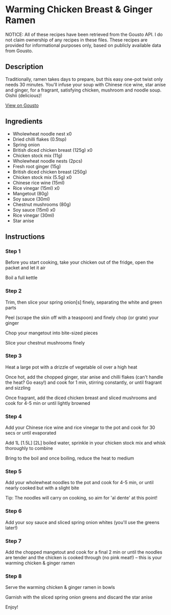 # Warming Chicken Breast & Ginger Ramen

NOTICE: All of these recipes have been retrieved from the Gousto API. I do not claim ownership of any recipes in these files. These recipes are provided for informational purposes only, based on publicly available data from Gousto.

## Description

Traditionally, ramen takes days to prepare, but this easy one-pot twist only needs 30 minutes. You'll infuse your soup with Chinese rice wine, star anise and ginger, for a fragrant, satisfying chicken, mushroom and noodle soup. Oishii (delicious)! 

[View on Gousto](https://www.gousto.co.uk/recipes/cookbook/warming-chicken-breast-ginger-ramen)

## Ingredients

- Wholewheat noodle nest x0
- Dried chilli flakes (0.5tsp)
- Spring onion
- British diced chicken breast (125g) x0
- Chicken stock mix (11g)
- Wholewheat noodle nests (2pcs)
- Fresh root ginger (15g)
- British diced chicken breast (250g)
- Chicken stock mix (5.5g) x0
- Chinese rice wine (15ml)
- Rice vinegar (15ml) x0
- Mangetout (80g)
- Soy sauce (30ml)
- Chestnut mushrooms (80g)
- Soy sauce (15ml) x0
- Rice vinegar (30ml)
- Star anise

## Instructions


### Step 1

Before you start cooking, take your chicken out of the fridge, open the packet and let it air

Boil a full kettle


### Step 2

Trim, then slice your spring onion[s] finely, separating the white and green parts

Peel (scrape the skin off with a teaspoon) and finely chop (or grate) your ginger

Chop your mangetout into bite-sized pieces

Slice your chestnut mushrooms finely


### Step 3

Heat a large pot with a drizzle of vegetable oil over a high heat

Once hot, add the chopped ginger, star anise and chilli flakes (can't handle the heat? Go easy!) and cook for 1 min, stirring constantly, or until fragrant and sizzling

Once fragrant, add the diced chicken breast and sliced mushrooms and cook for 4-5 min or until lightly browned


### Step 4

Add your Chinese rice wine and rice vinegar to the pot and cook for 30 secs or until evaporated

Add 1L <span class="text-purple">[1.5L]</span> <span class="text-danger">[2L]</span> boiled water, sprinkle in your chicken stock mix<span class="text-danger"> </span>and whisk thoroughly to combine

Bring to the boil and once boiling, reduce the heat to medium


### Step 5

Add your wholewheat noodles to the pot and cook for 4-5 min, or until nearly cooked but with a slight bite

Tip: The noodles will carry on cooking, so aim for 'al dente' at this point!


### Step 6

Add your soy sauce and sliced spring onion whites (you'll use the greens later!)


### Step 7

Add the chopped mangetout and cook for a final 2 min or until the noodles are tender and the chicken is cooked through (no pink meat!) – this is your warming chicken & ginger ramen

### Step 8

Serve the warming chicken & ginger ramen in bowls

Garnish with the sliced spring onion greens and discard the star anise

Enjoy!

